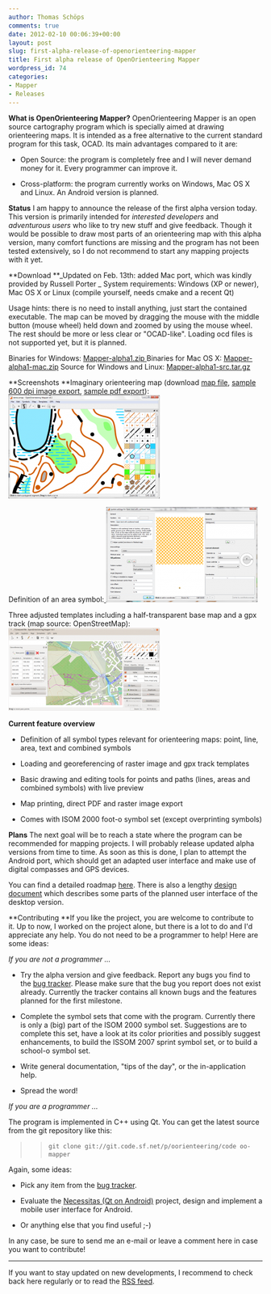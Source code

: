 ```yaml
---
author: Thomas Schöps
comments: true
date: 2012-02-10 00:06:39+00:00
layout: post
slug: first-alpha-release-of-openorienteering-mapper
title: First alpha release of OpenOrienteering Mapper
wordpress_id: 74
categories:
- Mapper
- Releases
---
```


**What is OpenOrienteering Mapper?**
OpenOrienteering Mapper is an open source cartography program which is specially aimed at drawing orienteering maps. It is intended as a free alternative to the current standard program for this task, OCAD. Its main advantages compared to it are:



	
  * Open Source: the program is completely free and I will never demand money for it. Every programmer can improve it.

	
  * Cross-platform: the program currently works on Windows, Mac OS X and Linux. An Android version is planned.


**Status**
I am happy to announce the release of the first alpha version today. This version is primarily intended for _interested developers_ and _adventurous_ _users_ who like to try new stuff and give feedback. Though it would be possible to draw most parts of an orienteering map with this alpha version, many comfort functions are missing and the program has not been tested extensively, so I do not recommend to start any mapping projects with it yet.

**Download
**_Updated on Feb. 13th: added Mac port, which was kindly provided by Russell Porter
_
System requirements: Windows (XP or newer), Mac OS X or Linux (compile yourself, needs cmake and a recent Qt)

Usage hints: there is no need to install anything, just start the contained executable. The map can be moved by dragging the mouse with the middle button (mouse wheel) held down and zoomed by using the mouse wheel. The rest should be more or less clear or "OCAD-like". Loading ocd files is not supported yet, but it is planned.

Binaries for Windows: [Mapper-alpha1.zip
](http://sourceforge.net/projects/oorienteering/files/Mapper/0.1.alpha1/Mapper-alpha1.zip/download)Binaries for Mac OS X: [Mapper-alpha1-mac.zip](http://sourceforge.net/projects/oorienteering/files/Mapper/0.1.alpha1/Mapper-alpha1-mac.zip/download)
Source for Windows and Linux: [Mapper-alpha1-src.tar.gz](http://sourceforge.net/projects/oorienteering/files/Mapper/0.1.alpha1/Mapper-alpha1-src.tar.gz/download)

**Screenshots
**Imaginary orienteering map (download [map file](/assets/2012/demo.omap_.zip), [sample 600 dpi image export](/assets/2012/demo.png), [sample pdf export](/assets/2012/demo.pdf)):
[![](/assets/2012/screenshot1-300x204.png)](/assets/2012/screenshot1.png)

Definition of an area symbol:[
![](/assets/2012/screenshot2-300x188.png)](/assets/2012/screenshot2.png)

Three adjusted templates including a half-transparent base map and a gpx track (map source: OpenStreetMap):
[![](/assets/2012/screenshot31-300x164.png)](/assets/2012/screenshot31.png)

**Current feature overview**



	
  * Definition of all symbol types relevant for orienteering maps:
point, line, area, text and combined symbols

	
  * Loading and georeferencing of raster image and gpx track templates

	
  * Basic drawing and editing tools for points and paths (lines, areas and combined symbols) with live preview

	
  * Map printing, direct PDF and raster image export

	
  * Comes with ISOM 2000 foot-o symbol set (except overprinting symbols)


**Plans**
The next goal will be to reach a state where the program can be recommended for mapping projects. I will probably release updated alpha versions from time to time. As soon as this is done, I plan to attempt the Android port, which should get an adapted user interface and make use of digital compasses and GPS devices.

You can find a detailed roadmap [here](/assets/2012/roadmap.pdf). There is also a lengthy [design document](/assets/2012/design-document.pdf) which describes some parts of the planned user interface of the desktop version.

**Contributing
**If you like the project, you are welcome to contribute to it. Up to now, I worked on the project alone, but there is a lot to do and I'd appreciate any help. You do not need to be a programmer to help! Here are some ideas:

_If you are not a programmer ..._



	
  * Try the alpha version and give feedback. Report any bugs you find to the [bug tracker](http://sourceforge.net/p/oorienteering/tickets/). Please make sure that the bug you report does not exist already. Currently the tracker contains all known bugs and the features planned for the first milestone.

	
  * Complete the symbol sets that come with the program. Currently there is only a (big) part of the ISOM 2000 symbol set. Suggestions are to complete this set, have a look at its color priorities and possibly suggest enhancements, to build the ISSOM 2007 sprint symbol set, or to build a school-o symbol set.

	
  * Write general documentation, "tips of the day", or the in-application help.

	
  * Spread the word!


_If you are a programmer ..._

The program is implemented in C++ using Qt. You can get the latest source from the git repository like this:


<blockquote>

>     
>     git clone git://git.code.sf.net/p/oorienteering/code oo-mapper
> 
> 
</blockquote>


Again, some ideas:



	
  * Pick any item from the [bug tracker](http://sourceforge.net/p/oorienteering/tickets/).

	
  * Evaluate the [Necessitas (Qt on Android)](https://sourceforge.net/p/necessitas/home/necessitas/) project, design and implement a mobile user interface for Android.

	
  * Or anything else that you find useful ;-)


In any case, be sure to send me an e-mail or leave a comment here in case you want to contribute!

---

If you want to stay updated on new developments, I recommend to check back here regularly or to read the [RSS feed](http://oorienteering.sourceforge.net/?feed=rss2).
